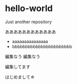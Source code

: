 # hello-world
Just another repository

ああああああああああああ
* aaaaaaaaaaaaaaa 
* bbbbbbbbbbbbbbbbbbbbbbb



編集なう
編集なう

編集してます

はじめまして☆
